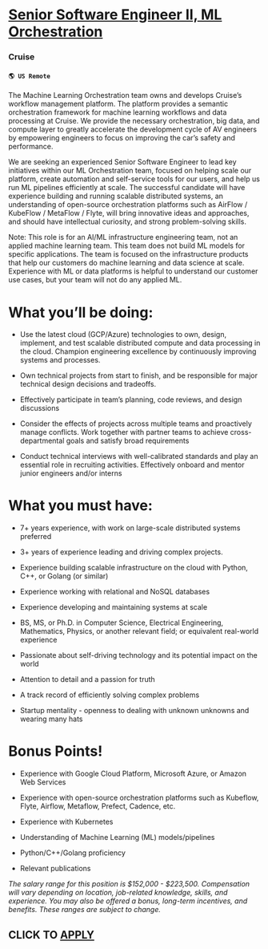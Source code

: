 # [Senior Software Engineer II, ML Orchestration](https://www.remotewlb.com/apply/senior-software-engineer-ii-ml-orchestration)  
### Cruise  
#### `🌎 US Remote`  

The Machine Learning Orchestration team owns and develops Cruise’s workflow management platform. The platform provides a semantic orchestration framework for machine learning workflows and data processing at Cruise. We provide the necessary orchestration, big data, and compute layer to greatly accelerate the development cycle of AV engineers by empowering engineers to focus on improving the car’s safety and performance.

We are seeking an experienced Senior Software Engineer to lead key initiatives within our ML Orchestration team, focused on helping scale our platform, create automation and self-service tools for our users, and help us run ML pipelines efficiently at scale. The successful candidate will have experience building and running scalable distributed systems, an understanding of open-source orchestration platforms such as AirFlow / KubeFlow / MetaFlow / Flyte, will bring innovative ideas and approaches, and should have intellectual curiosity, and strong problem-solving skills.

Note: This role is for an AI/ML infrastructure engineering team, not an applied machine learning team. This team does not build ML models for specific applications. The team is focused on the infrastructure products that help our customers do machine learning and data science at scale. Experience with ML or data platforms is helpful to understand our customer use cases, but your team will not do any applied ML.

# What you’ll be doing:

  * Use the latest cloud (GCP/Azure) technologies to own, design, implement, and test scalable distributed compute and data processing in the cloud. Champion engineering excellence by continuously improving systems and processes.

  * Own technical projects from start to finish, and be responsible for major technical design decisions and tradeoffs. 

  * Effectively participate in team’s planning, code reviews, and design discussions

  * Consider the effects of projects across multiple teams and proactively manage conflicts. Work together with partner teams to achieve cross-departmental goals and satisfy broad requirements

  * Conduct technical interviews with well-calibrated standards and play an essential role in recruiting activities. Effectively onboard and mentor junior engineers and/or interns

# What you must have:

  * 7+ years experience, with work on large-scale distributed systems preferred

  * 3+ years of experience leading and driving complex projects.

  * Experience building scalable infrastructure on the cloud with Python, C++, or Golang (or similar)

  * Experience working with relational and NoSQL databases

  * Experience developing and maintaining systems at scale

  * BS, MS, or Ph.D. in Computer Science, Electrical Engineering, Mathematics, Physics, or another relevant field; or equivalent real-world experience

  * Passionate about self-driving technology and its potential impact on the world

  * Attention to detail and a passion for truth

  * A track record of efficiently solving complex problems

  * Startup mentality - openness to dealing with unknown unknowns and wearing many hats

# Bonus Points!

  * Experience with Google Cloud Platform, Microsoft Azure, or Amazon Web Services

  * Experience with open-source orchestration platforms such as Kubeflow, Flyte, Airflow, Metaflow, Prefect, Cadence, etc.

  * Experience with Kubernetes

  * Understanding of Machine Learning (ML) models/pipelines

  * Python/C++/Golang proficiency

  * Relevant publications

_The salary range for this position_ _is $152,000 - $223,500. Compensation will vary depending on location, job-related knowledge, skills, and experience. You may also be offered a bonus, long-term incentives, and benefits. These ranges are subject to change._

  
## CLICK TO [APPLY](https://www.remotewlb.com/apply/senior-software-engineer-ii-ml-orchestration)

